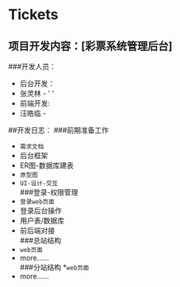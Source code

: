 # Tickets
## 项目开发内容：[彩票系统管理后台]
###开发人员：<br />
* 后台开发：
 * 张灵林 - ' ' 
* 前端开发:
 * 汪皓临 - ` `
   
##开发日志：
###前期准备工作
   * `需求文档`
   * 后台框架
   * ER图-数据库建表
   * `原型图`
   * `UI-设计-交互`<br />
###登录-权限管理 
   * `登录web页面`
   * 登录后台操作
   * 用户表/数据库
   * 前后端对接<br />
###总站结构
   * `web页面`
   * more……<br /> 
###分站结构
   *`web页面`
   * more……
